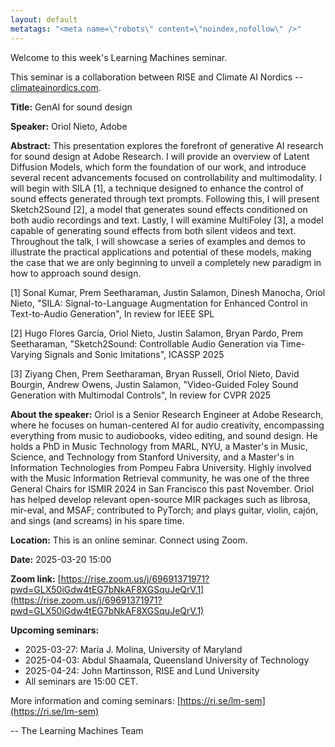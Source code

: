 ```yaml
---
layout: default
metatags: "<meta name=\"robots\" content=\"noindex,nofollow\" />"
---
```

 
Welcome to this week's Learning Machines seminar.

This seminar is a collaboration between RISE and Climate AI Nordics -- [climateainordics.com](https://climateainordics.com/).

**Title:** GenAI for sound design

**Speaker:** Oriol Nieto, Adobe

**Abstract:** This presentation explores the forefront of generative AI research for sound design at Adobe Research. I will provide an overview of Latent Diffusion Models, which form the foundation of our work, and introduce several recent advancements focused on controllability and multimodality. I will begin with SILA [1], a technique designed to enhance the control of sound effects generated through text prompts. Following this, I will present Sketch2Sound [2], a model that generates sound effects conditioned on both audio recordings and text. Lastly, I will examine MultiFoley [3], a model capable of generating sound effects from both silent videos and text. Throughout the talk, I will showcase a series of examples and demos to illustrate the practical applications and potential of these models, making the case that we are only beginning to unveil a completely new paradigm in how to approach sound design.

[1] Sonal Kumar, Prem Seetharaman, Justin Salamon, Dinesh Manocha, Oriol Nieto, &quot;SILA: Signal-to-Language Augmentation for Enhanced Control in Text-to-Audio Generation&quot;, In review for IEEE SPL

[2] Hugo Flores García, Oriol Nieto, Justin Salamon, Bryan Pardo, Prem Seetharaman, &quot;Sketch2Sound: Controllable Audio Generation via Time-Varying Signals and Sonic Imitations&quot;, ICASSP 2025

[3] Ziyang Chen, Prem Seetharaman, Bryan Russell, Oriol Nieto, David Bourgin, Andrew Owens, Justin Salamon, &quot;Video-Guided Foley Sound Generation with Multimodal Controls&quot;, In review for CVPR 2025

**About the speaker:** Oriol is a Senior Research Engineer at Adobe Research, where he focuses on human-centered AI for audio creativity, encompassing everything from music to audiobooks, video editing, and sound design. He holds a PhD in Music Technology from MARL, NYU, a Master&#x27;s in Music, Science, and Technology from Stanford University, and a Master&#x27;s in Information Technologies from Pompeu Fabra University. Highly involved with the Music Information Retrieval community, he was one of the three General Chairs for ISMIR 2024 in San Francisco this past November. Oriol has helped develop relevant open-source MIR packages such as librosa, mir-eval, and MSAF; contributed to PyTorch; and plays guitar, violin, cajón, and sings (and screams) in his spare time.

**Location:** This is an online seminar. Connect using Zoom.

**Date:** 2025-03-20 15:00

**Zoom link:** [https://rise.zoom.us/j/69691371971?pwd=GLX50iGdw4tEG7bNkAF8XGSquJeQrV.1](https://rise.zoom.us/j/69691371971?pwd=GLX50iGdw4tEG7bNkAF8XGSquJeQrV.1)

**Upcoming seminars:**

* 2025-03-27: María J. Molina, University of Maryland
* 2025-04-03: Abdul Shaamala, Queensland University of Technology
* 2025-04-24: John Martinsson, RISE and Lund University
* All seminars are 15:00 CET.

More information and coming seminars: [https://ri.se/lm-sem](https://ri.se/lm-sem)

-- The Learning Machines Team

